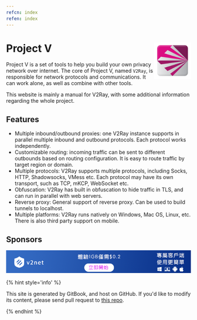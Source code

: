 ```yaml
---
refcn: index
refen: index
---
```


# Project V <img style="float: right;" width="100" height="100" src="/resources/v2ray_1024.png" />

Project V is a set of tools to help you build your own privacy network over internet. The core of Project V, named `V2Ray`, is responsible for network protocols and communications. It can work alone, as well as combine with other tools.

This website is mainly a manual for V2Ray, with some additional information regarding the whole project.

## Features

* Multiple inbound/outbound proxies: one V2Ray instance supports in parallel multiple inbound and outbound protocols. Each protocol works independently.
* Customizable routing: incoming traffic can be sent to different outbounds based on routing configuration. It is easy to route traffic by target region or domain.
* Multiple protocols: V2Ray supports multiple protocols, including Socks, HTTP, Shadowsocks, VMess etc. Each protocol may have its own transport, such as TCP, mKCP, WebSocket etc.
* Obfuscation: V2Ray has built in obfuscation to hide traffic in TLS, and can run in parallel with web servers.
* Reverse proxy: General support of reverse proxy. Can be used to build tunnels to localhost.
* Multiple platforms: V2Ray runs natively on Windows, Mac OS, Linux, etc. There is also third party support on mobile.

## Sponsors

[![v2net](resources/v2net.png)](http://v2net.org)

{% hint style='info' %}

This site is generated by GitBook, and host on GitHub. If you'd like to modify its content, please send pull request to [this repo](https://github.com/v2ray/manual).

{% endhint %}